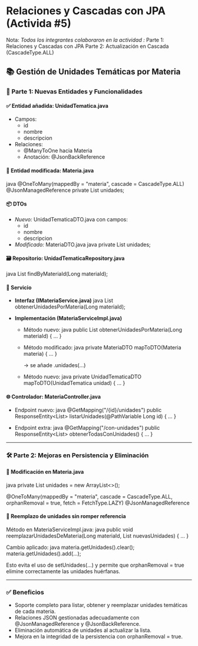 # Relaciones y Cascadas con JPA (Activida #5)

Nota: *Todos los integrantes colaboraron en la actividad :* 
Parte 1: Relaciones y Cascadas con JPA 
Parte 2: Actualización en Cascada (CascadeType.ALL)

## 📚 Gestión de Unidades Temáticas por Materia

### 🧩 Parte 1: Nuevas Entidades y Funcionalidades

#### ✅ Entidad añadida: UnidadTematica.java
- Campos:
    - id
    - nombre
    - descripcion
- Relaciones:
    - @ManyToOne hacia Materia
    - Anotación: @JsonBackReference

#### 🔧 Entidad modificada: Materia.java
java
@OneToMany(mappedBy = "materia", cascade = CascadeType.ALL)
@JsonManagedReference
private List<UnidadTematica> unidades;


#### 📦 DTOs
- *Nuevo:* UnidadTematicaDTO.java con campos:
    - id
    - nombre
    - descripcion
- *Modificado:* MateriaDTO.java
  java
  private List<UnidadTematicaDTO> unidades;


#### 🗃 Repositorio: UnidadTematicaRepository.java
java
List<UnidadTematica> findByMateriaId(Long materiaId);


#### 🧠 Servicio

- **Interfaz (IMateriaService.java)**
  java
  List<UnidadTematicaDTO> obtenerUnidadesPorMateria(Long materiaId);


- **Implementación (MateriaServiceImpl.java)**
    - Método nuevo:
      java
      public List<UnidadTematicaDTO> obtenerUnidadesPorMateria(Long materiaId) { ... }

    - Método modificado:
      java
      private MateriaDTO mapToDTO(Materia materia) { ... }

      → se añade .unidades(...)
    - Método nuevo:
      java
      private UnidadTematicaDTO mapToDTO(UnidadTematica unidad) { ... }


#### 🌐 Controlador: MateriaController.java
- Endpoint nuevo:
  java
  @GetMapping("/{id}/unidades")
  public ResponseEntity<List<UnidadTematicaDTO>> listarUnidades(@PathVariable Long id) { ... }

- Endpoint extra:
  java
  @GetMapping("/con-unidades")
  public ResponseEntity<List<MateriaDTO>> obtenerTodasConUnidades() { ... }


---

### 🛠 Parte 2: Mejoras en Persistencia y Eliminación

#### 🔁 Modificación en Materia.java
java
private List<UnidadTematica> unidades = new ArrayList<>();

@OneToMany(mappedBy = "materia", cascade = CascadeType.ALL, orphanRemoval = true, fetch = FetchType.LAZY)
@JsonManagedReference


#### 🧹 Reemplazo de unidades sin romper referencia
Método en MateriaServiceImpl.java:
java
public void reemplazarUnidadesDeMateria(Long materiaId, List<UnidadTematicaDTO> nuevasUnidades) { ... }

Cambio aplicado:
java
materia.getUnidades().clear();
materia.getUnidades().add(...);

Esto evita el uso de setUnidades(...) y permite que orphanRemoval = true elimine correctamente las unidades huérfanas.

---

### ✅ Beneficios
- Soporte completo para listar, obtener y reemplazar unidades temáticas de cada materia.
- Relaciones JSON gestionadas adecuadamente con @JsonManagedReference y @JsonBackReference.
- Eliminación automática de unidades al actualizar la lista.
- Mejora en la integridad de la persistencia con orphanRemoval = true.